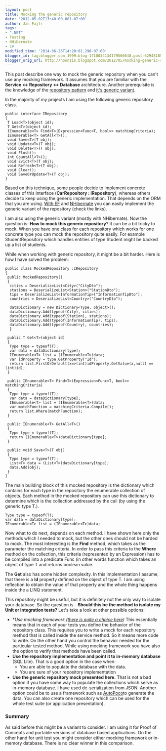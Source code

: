 ```yaml
---
layout: post
title: Mocking the generic repository
date: '2012-05-02T13:40:00.001-07:00'
author: Jan Fajfr
tags:
- ".NET"
- Testing
- NHibernate
- C#
modified_time: '2014-06-26T14:20:01.298-07:00'
blogger_id: tag:blogger.com,1999:blog-1710034134179566048.post-6294818593906360547
blogger_orig_url: http://hoonzis.blogspot.com/2012/05/mocking-generic-repository.html
---
```

This post describe one way to mock the generic repository when you can't use any mocking framework. It assumes that you are familiar with the **Service &lt;-&gt; Repository &lt;-&gt;
Database** architecture. Another prerequisite is the knowledge of the [repository pattern]() and
[it's generic variant](http://www.tugberkugurlu.com/archive/generic-repository-pattern-entity-framework-asp-net-mvc-and-unit-testing-triangle).

In the majority of my projects I am using the following generic repository class.

``` 
public interface IRepository
{
 T Load<T>(object id);
 T Get<T>(object id);
 IEnumerable<T> Find<T>(Expression<Func<T, bool>> matchingCriteria);
 IEnumerable<T> GetAll<T>();
 void Save<T>(T obj);
 void Update<T>(T obj);
 void Delete<T>(T obj);
 void Flush();
 int CountAll<T>();
 void Evict<T>(T obj);
 void Refresh<T>(T obj);
 void Clear();
 void SaveOrUpdate<T>(T obj);
}
```

Based on this technique, some people decide to implement concrete classes of this interface (**CarRepository : IRepository**), whereas others decide to keep using the generic implementation. That depends on the ORM that you are using. [With
EF](http://elegantcode.com/2009/12/15/entity-framework-ef4-generic-repository-and-unit-of-work-prototype/)
and
[NHibernate](http://stackoverflow.com/questions/2587965/using-a-generic-repository-pattern-with-fluent-nhibernate)
you can easily implement the generic variant of the repository (check the links).

I am also using the generic variant (mostly with NHibernate). Now the
question is: **How to mock this generic repository**? It can be a bit
tricky to mock. When you have one class for each repository which works
for one concrete type you can mock the repository quite easily. For
example StudentRepository which handles entities of type Student might
be backed up a list of students.

While when working with generic repository, it might be a bit harder.
Here is how I have solved the problem:

``` 
public class MockedRepository :IRepository
{
 public MockedRepository()
 {
  cities = DeserializeList<City>("CityDto");
  stations = DeserializeList<Station>("StationDto");
  tips = DeserializeList<InformationTip>("InformationTipDto");
  countries = DeserializeList<Country>("CountryDto");
  
  dataDictionary = new Dictionary<Type, object>();
  dataDictionary.Add(typeof(City), cities);
  dataDictionary.Add(typeof(Station), stations);
  dataDictionary.Add(typeof(InformationTip), tips);
  dataDictionary.Add(typeof(Country), countries);
  }   

 public T Get<T>(object id)
 {
  Type type = typeof(T);
  var data = dataDictionary[type];
  IEnumerable<T> list = (IEnumerable<T>)data;
  var idProperty = type.GetProperty("Id");
  return list.FirstOrDefault(x=>(int)idProperty.GetValue(x,null) == (int)id);
 }

 public IEnumerable<T> Find<T>(Expression<Func<T, bool>> matchingCriteria)
 {
  Type type = typeof(T);
  var data = dataDictionary[type];
  IEnumerable<T> list = (IEnumerable<T>)data;
  var matchFunction = matchingCriteria.Compile();
  return list.Where(matchFunction);
 }

 public IEnumerable<T> GetAll<T>()
 {
  Type type = typeof(T);
  return (IEnumerable<T>)dataDictionary[type];
 }

 public void Save<T>(T obj)
 {
  Type type = typeof(T);
  List<T> data = (List<T>)dataDictionary[type];
  data.Add(obj);
 }
}
```

The main building block of this mocked repository is the dictionary
which contains for each type in the repository the enumerable collection
of objects. Each method in the mocked repository can use this dictionary
to determine which is the collection addressed by the call (by using the
generic type T.).

``` 
Type type = typeof(T);
var data = dataDictionary[type];
IEnumerable<T> list = (IEnumerable<T>)data;
```

Now what to do next, depends on each method. I have shown here only the
methods which I needed to mock, but the other ones should not be harded
to mock. The most interesting is the **Find** method, which takes as the
parameter the matching criteria. In order to pass this criteria to the
**Where** method on the collection, this criteria (represented by an
Expression) has to be compiled into a predicate Func (in other words
function which takes an object of type T and returns boolean value.

The **Get** also has some hidden complexity. In this implementation I
assume, that there is a **Id** property defined on the object of type T.
I am using reflection to obtain the value of that property and the whole
thing happens inside the a LINQ statement.

This repository might be useful, but it is definitely not the only way
to isolate your database. So the question is - **Should this be the
method to isolate my Unit or Integration tests?** Let's take a look at
other possible options:


-   **Use mocking framework ([there is quite a choice
    here](http://stackoverflow.com/questions/37359/what-c-sharp-mocking-framework-to-use))*
     This essentially means that in each of your tests you define the
    behavior of the repository class. This requires you to write a mock
    for each repository method that is called inside the service method.
    So it means more code to write. On the other hand you control the
    behavior needed for the particular tested method. While using
    mocking framework you have also the option to verify that methods
    have been called.
-   **Use the repository implementation and point it to in-memory
    database** (SQL Lite). That is a good option in the case when:
    -   You are able to populate the database with the data.
    -   You are sure of your repository implementation
-   **Use the generic repository mock presented here.** That is not a
    bad option if you have some way to populate the collections which
    serve as in-memory database. I have used de-serialization from JSON.
    Another option could be to use a framework such as
    [AutoPoco](http://autopoco.codeplex.com/)to generate the data. You
    can also create one repository which can be used for the whole test
    suite (or application presentation).

### Summary

As said before this might be a variant to consider. I am using it for
Proof of Concepts and portable versions of database based applications.
On the other hand for unit test you might consider either mocking
framework or in-memory database. There is no clear winner in this
comparison.
